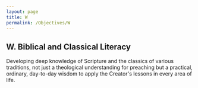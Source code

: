```yaml
---
layout: page
title: W
permalink: /Objectives/W
---
```




## W. Biblical and Classical Literacy

Developing deep knowledge of Scripture and the classics of various traditions, not just a theological understanding for preaching but a practical, ordinary, day-to-day wisdom to apply the Creator's lessons in every area of life.
